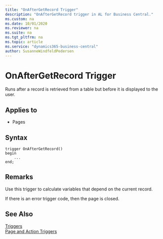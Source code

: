 ```yaml
---
title: "OnAfterGetRecord Trigger"
description: "OnAfterGetRecord trigger in AL for Business Central."
ms.custom: na
ms.date: 10/01/2020
ms.reviewer: na
ms.suite: na
ms.tgt_pltfrm: na
ms.topic: article
ms.service: "dynamics365-business-central"
author: SusanneWindfeldPedersen
---
```


# OnAfterGetRecord Trigger

Runs after a record is retrieved from a table but before it is displayed to the user.  

## Applies to

- Pages  

## Syntax  

```AL
trigger OnAfterGetRecord()
begin
    ...
end;
``` 
  
## Remarks  

Use this trigger to calculate variables that depend on the current record.  
  
If there is an error trigger code, then the page is closed.  
  
## See Also  

[Triggers](devenv-triggers.md)  
[Page and Action Triggers](devenv-page-and-action-triggers.md)  